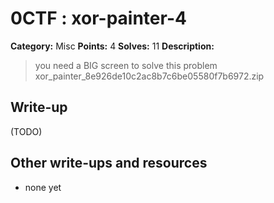 # 0CTF : xor-painter-4

**Category:** Misc
**Points:** 4
**Solves:** 11
**Description:**

> you need a BIG screen to solve this problem xor_painter_8e926de10c2ac8b7c6be05580f7b6972.zip
>


## Write-up

(TODO)

## Other write-ups and resources

* none yet
